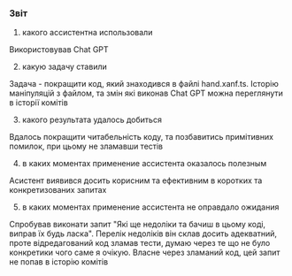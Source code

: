 ### Звіт

1. какого ассистентна использовали

Використовував Chat GPT

2. какую задачу ставили

Задача - покращити код, який знаходився в файлі hand.xanf.ts. 
Історію маніпуляцій з файлом, та змін які виконав Chat GPT можна переглянути в історії комітів

3. какого результата удалось добиться

Вдалось покращити читабельність коду, та позбавитись примітивних помилок, при цьому не зламавши тестів

4. в каких моментах применение ассистента оказалось полезным

Асистент виявився досить корисним та ефективним в коротких та конкретизованих запитах

5. в каких моментах применение ассистента не оправдало ожидания

Спробував виконати запит "Які ще недоліки та бачиш в цьому коді, виправ їх будь ласка". 
Перелік недоліків він склав досить адекватний, проте відредагований код зламав тести, думаю через те що не було конкретики чого саме я очікую. 
Власне через зламаний код, цей запит не попав в історію комітів
